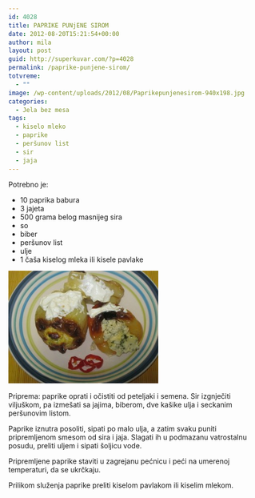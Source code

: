 ```yaml
---
id: 4028
title: PAPRIKE PUNjENE SIROM
date: 2012-08-20T15:21:54+00:00
author: mila
layout: post
guid: http://superkuvar.com/?p=4028
permalink: /paprike-punjene-sirom/
totvreme:
  - ""
image: /wp-content/uploads/2012/08/Paprikepunjenesirom-940x198.jpg
categories:
  - Jela bez mesa
tags:
  - kiselo mleko
  - paprike
  - peršunov list
  - sir
  - jaja
---
```

Potrebno je:

  * 10 paprika babura
  * 3 jajeta
  * 500 grama belog masnijeg sira
  * so
  * biber
  * peršunov list
  * ulje
  * 1 čaša kiselog mleka ili kisele pavlake

<img class="alignnone size-medium wp-image-4031" title="Paprikepunjenesirom" src="/wp-content/uploads/2012/08/Paprikepunjenesirom-300x225.jpg" alt="" width="300" height="225" /> 

Priprema: paprike oprati i očistiti od peteljaki i semena. Sir izgnječiti viljuškom, pa izmešati sa jajima, biberom, dve kašike ulja i seckanim peršunovim listom.

Paprike iznutra posoliti, sipati po malo ulja, a zatim svaku puniti pripremljenom smesom od sira i jaja. Slagati ih u podmazanu vatrostalnu posudu, preliti uljem i sipati šoljicu vode.

Pripremljene paprike staviti u zagrejanu pećnicu i peći na umerenoj temperaturi, da se ukrčkaju.

Prilikom služenja paprike preliti kiselom pavlakom ili kiselim mlekom.